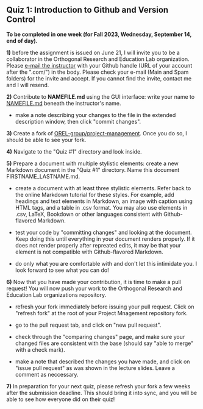 ## Quiz 1: Introduction to Github and Version Control
__To be completed in one week (for Fall 2023, Wednesday, September 14, end of day).__ 

__1)__ before the assignment is issued on June 21, I will invite you to be a collaborator in the Orthogonal Research and Education Lab organization. Please [e-mail the instructor](mailto:balicea@illinois.edu) with your Github handle (URL of your account after the ".com/") in the body. Please check your e-mail (Main and Spam folders) for the invite and accept. If you cannot find the invite, contact me and I will resend.

__2)__ Contribute to __NAMEFILE.md__ using the GUI interface: write your name to [NAMEFILE.md](https://github.com/OREL-group/Project-Management/blob/main/Quiz%201/NAMEFILE.md) beneath the instructor's name.

* make a note describing your changes to the file in the extended description window, then click "commit changes".

__3)__ Create a fork of [OREL-group/project-management](https://github.com/OREL-group/Project-Management). Once you do so, I should be able to see your fork.

__4)__ Navigate to the "Quiz #1" directory and look inside.

__5)__ Prepare a document with multiple stylistic elements: create a new Markdown document in the "Quiz #1" directory. Name this document FIRSTNAME_LASTNAME.md. 

* create a document with at least three stylistic elements. Refer back to the online Markdown tutorial for these styles. For example, add headings and text elements in Markdown, an image with caption using HTML tags, and a table in .csv format. You may also use elements in .csv, LaTeX, Bookdown or other languages consistent with Github-flavored Markdown.

* test your code by "committing changes" and looking at the document. Keep doing this until everything in your document renders properly. If it does not render properly after repreated edits, it may be that your element is not compatible with Github-flavored Markdown. 

* do only what you are comfortable with and don't let this intimidate you. I look forward to see what you can do!

__6)__ Now that you have made your contribution, it is time to make a pull request! You will now push your work to the Orthogonal Research and Education Lab organizations repository.

* refresh your fork immediately before issuing your pull request. Click on "refresh fork" at the root of your Project Mnagement repository fork.

* go to the pull request tab, and click on "new pull request".

* check through the "comparing changes" page, and make sure your changed files are consistent with the base (should say "able to merge" with a check mark). 

* make a note that described the changes you have made, and click on "issue pull request" as was shown in the lecture slides. Leave a comment as neccessary.

__7)__ In preparation for your next quiz, please refresh your fork a few weeks after the submission deadline. This should bring it into sync, and you will be able to see how everyone did on their quiz!
